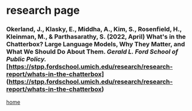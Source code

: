 # research page

### Okerland, J., **Klasky, E.**, Middha, A., Kim, S., Rosenfield, H., Kleinman, M., & Parthasarathy, S. (2022, April) What's in the Chatterbox? Large Language Models, Why They Matter, and What We Should Do About Them. *Gerald L. Ford School of Public Policy.* [https://stpp.fordschool.umich.edu/research/research-report/whats-in-the-chatterbox] (https://stpp.fordschool.umich.edu/research/research-report/whats-in-the-chatterbox)

[home](README.md)
